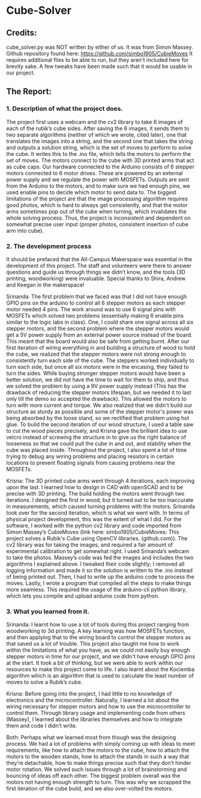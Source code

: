 # Cube-Solver

## Credits:
cube_solver.py was NOT written by either of us. It was from Simon Massey. Github repository found here: 
https://github.com/simbo1905/CubieMoves
It requires additional files to be able to run, but they aren't included here for brevity sake.
A few tweaks have been made such that it would be usable in our project.


## The Report:
### 1. Description of what the project does. 
The project first uses a webcam and the cv2 library to take 6 images of each of the rubik’s cube sides. After saving the 6 images, it sends them to two separate algorithms (neither of which we wrote, cited later), one that translates the images into a string, and the second one that takes the string and outputs a solution string, which is the set of moves to perform to solve the cube. It writes this to the .ino file, which tells the motors to perform the set of moves. The motors connect to the cube with 3D printed arms that act as cube caps. Our hardware connected to the Arduino consists of 6 stepper motors connected to 6 motor drives. These are powered by an external power supply and we regulate the power with MOSFETs. Outputs are sent from the Arduino to the motors, and to make sure we had enough pins, we used enable pins to decide which motor to send data to. The biggest limitations of the project are that the image processing algorithm requires good photos, which is hard to always get consistently, and that the motor arms sometimes pop out of the cube when turning, which invalidates the whole solving process. Thus, the project is inconsistent and dependent on somewhat precise user input (proper photos, consistent insertion of cube arm into cube).

### 2. The development process
It should be prefaced that the All-Campus Makerspace was essential in the development of this project. The staff and volunteers were there to answer questions and guide us through things we didn’t know, and the tools (3D printing, woodworking) were invaluable. Special thanks to Shira, Andrew and Keegan in the makerspace! 

Srinanda: The first problem that we faced was that I did not have enough GPIO pins on the arduino to control all 6 stepper motors as each stepper motor needed 4 pins. The work around was to use 6 signal pins with MOSFETs which solved two problems (essentially making 6 enable pins similar to the logic labs in class). One, I could share one signal across all six stepper motors, and the second problem where the stepper motors would get a 5V power supply from an external power source instead of the board. This meant that the board would also be safe from getting burnt. After our first iteration of wiring everything in and building a structure of wood to hold the cube, we realized that the stepper motors were not strong enough to consistently turn each side of the cube. The steppers worked individually to turn each side, but once all six motors were in the encasing, they failed to turn the sides. While buying stronger stepper motors would have been a better solution, we did not have the time to wait for them to ship, and thus we solved the problem by using a 9V power supply instead (This has the drawback of reducing the stepper motors lifespan, but we needed it to last only till the demo so accepted the drawback). This allowed the motors to turn with more current and torque. We also realized that we didn't build our structure as sturdy as possible and some of the stepper motor's power was being absorbed by the loose stand, so we rectified that problem using hot glue. To build the second iteration of our wood structure, I used a table saw to cut the wood pieces precisely, and Krisna gave the brilliant idea to use velcro instead of screwing the structure in to give us the right balance of looseness so that we could pull the cube in and out, and stability when the cube was placed inside. Throughout the project, I also spent a lot of time trying to debug any wiring problems and placing resistors in certain locations to prevent floating signals from causing problems near the MOSFETs. 

Krisna:
The 3D printed cube arms went through 4 iterations, each improving upon the last. I learned how to design in CAD with openSCAD and to be precise with 3D printing. The build holding the motors went through two iterations. I designed the first in wood, but it turned out to be too inaccurate in measurements, which caused turning problems with the motors. Srinanda took over for the second iteration, which is what we went with. In terms of physical project development, this was the extent of what I did. For the software, I worked with the python cv2 library and code imported from Simon Massey’s CubieMoves (link here: simbo1905/CubieMoves: This project solves a Rubik's Cube using OpenCV libraries. (github.com)). The cv2 library was for taking the images, and required a fair amount of experimental calibration to get somewhat right. I used Srinanda’s webcam to take the photos. Massey’s code was fed the images and includes the two algorithms I explained above. I tweaked their code slightly; I removed all logging information and made it so the solution is written to the .ino instead of being printed out. Then, I had to write up the arduino code to process the moves. Lastly, I wrote a program that compiled all the steps to make things more seamless. This required the usage of the arduino-cli python library, which lets you compile and upload arduino code from python. 

### 3. What you learned from it. 
Srinanda:
I learnt how to use a lot of tools during this project ranging from woodworking to 3d printing. A key learning was how MOSFETs function, and then applying that to the wiring board to control the stepper motors as that saved us a lot of trouble. This project also taught me how to work within the limitations of what you have, as we could not easily buy enough stepper motors in time for our project, and we didn't have enough GPIO pins at the start. It took a bit of thinking, but we were able to work within our resources to make this project come to life. I also learnt about the Kociemba algorithm which is an algorithm that is used to calculate the least number of moves to solve a Rubik’s cube.

Krisna: 
Before going into the project, I had little to no knowledge of electronics and the microcontroller. Naturally, I learned a lot about the wiring necessary for stepper motors and how to use the microcontroller to control them. Through library usage and implementing code from others (Massey), I learned about the libraries themselves and how to integrate them and code I didn’t write. 

Both:
Perhaps what we learned most from though was the designing process. We had a lot of problems with simply coming up with ideas to meet requirements, like how to attach the motors to the cube, how to attach the motors to the wooden stands, how to attach the stands in such a way that they’re detachable, how to make things precise such that they don’t hinder motor rotation. We solved such issues through a lot of brainstorming and bouncing of ideas off each other. The biggest problem overall was the motors not having enough strength to turn. This was why we scrapped the first iteration of the cube build, and we also over-volted the motors. 

